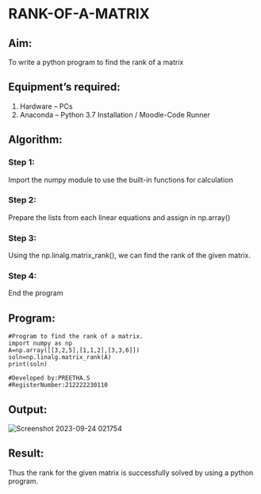 # RANK-OF-A-MATRIX
## Aim:
To write a python program to find the rank of a matrix
## Equipment’s required:
1. 	Hardware – PCs
2. 	Anaconda – Python 3.7 Installation / Moodle-Code Runner
## Algorithm:
### Step 1:
Import the numpy module to use the built-in functions for calculation
### Step 2:
Prepare the lists from each linear equations and assign in np.array()
### Step 3:
Using the np.linalg.matrix_rank(), we can find the rank of the given matrix.
### Step 4:
End the program 
## Program:
```
#Program to find the rank of a matrix.
import numpy as np
A=np.array([[3,2,5],[1,1,2],[3,3,6]])
soln=np.linalg.matrix_rank(A)
print(soln)

#Developed by:PREETHA.S
#RegisterNumber:212222230110
```
## Output:
![Screenshot 2023-09-24 021754](https://github.com/Preetha-Senthamilan/RANK-OF-A-MATRIX/assets/119390282/c655b12a-c176-4adb-8b18-933b1cacacb2)

## Result:
Thus the rank for the given matrix is successfully solved by  using a python program.

